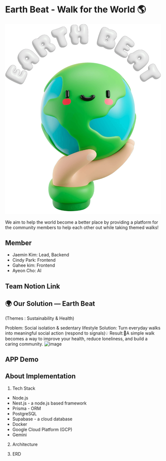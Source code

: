 # Earth Beat - Walk for the World 🌎

![Logo](./assets/images/earth-beat-logo.png)

We aim to help the world become a better place by providing a platform for the community members to help each other out while taking themed walks!

## Member
- Jaemin Kim: Lead, Backend
- Cindy Park: Frontend
- Gahee kim: Frontend
- Ayeon Cho: AI

## Team Notion Link


## 🌍 Our Solution — Earth Beat
(Themes : Sustainability & Health)

Problem: Social isolation & sedentary lifestyle
Solution: Turn everyday walks into meaningful social action (respond to signals)💡
Result:A simple walk becomes a way to improve your health, reduce loneliness, and build a caring community.
![image](https://github.com/user-attachments/assets/f4843689-37a6-45c8-87ba-3a9449829d45)


## APP Demo

## About Implementation
1. Tech Stack
- Node.js
- Nest.js - a node.js based framework
- Prisma - ORM
- PostgreSQL
- Supabase - a cloud database
- Docker
- Google Cloud Platform (GCP)
- Gemini

2. Architecture


4. ERD
